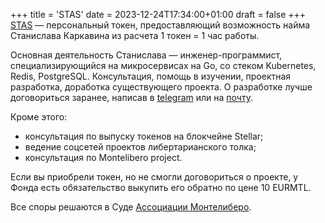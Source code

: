+++
title = 'STAS'
date = 2023-12-24T17:34:00+01:00
draft = false
+++
[STAS](https://stellar.expert/explorer/public/asset/STAS-GCUEVVS4KIHZM72DAHKXIRWSCN3V3Y4KX6UNNUU7PV73VQK44CNKAMNI) — персональный токен, предоставляющий возможность найма Станислава Каркавина из расчета 1 токен = 1 час работы.

Основная деятельность Станислава — инженер-программист, специализирующийся на микросервисах на Go, со стеком Kubernetes, Redis, PostgreSQL. Консультация, помощь в изучении, проектная разработка, доработка существующего проекта. О разработке лучше договориться заранее, написав в [telegram](https://t.me/xdefrag) или на [почту](mailto:me@xdefrag.dev).

Кроме этого:

- консультация по выпуску токенов на блокчейне Stellar;
- ведение соцсетей проектов либертарианского толка;
- консультация по Montelibero project.

Если вы приобрели токен, но не смогли договориться о проекте, у Фонда есть обязательство выкупить его обратно по цене 10 EURMTL.

Все споры решаются в Суде [Ассоциации Монтелиберо](https://mtla.me).
